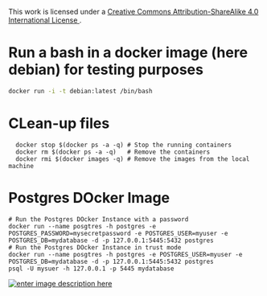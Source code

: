 This work is licensed under a [Creative Commons Attribution-ShareAlike 4.0 International License ](http://creativecommons.org/licenses/by-sa/4.0/).

# Run a bash in a docker image (here debian) for testing purposes

```bash
docker run -i -t debian:latest /bin/bash
```

# CLean-up files
```
  docker stop $(docker ps -a -q) # Stop the running containers
  docker rm $(docker ps -a -q)   # Remove the containers
  docker rmi $(docker images -q) # Remove the images from the local machine
```

# Postgres DOcker Image
```
# Run the Postgres DOcker Instance with a password
docker run --name posgtres -h postgres -e POSTGRES_PASSWORD=mysecretpassword -e POSTGRES_USER=myuser -e POSTGRES_DB=mydatabase -d -p 127.0.0.1:5445:5432 postgres
# Run the Postgres DOcker Instance in trust mode
docker run --name posgtres -h postgres -e POSTGRES_USER=myuser -e POSTGRES_DB=mydatabase -d -p 127.0.0.1:5445:5432 postgres
psql -U mysuer -h 127.0.0.1 -p 5445 mydatabase
```


[![enter image description here](https://i.creativecommons.org/l/by-sa/4.0/80x15.png) ](http://creativecommons.org/licenses/by-sa/4.0/)